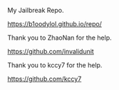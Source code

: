 My Jailbreak Repo.

https://b1oodylol.github.io/repo/

Thank you to ZhaoNan for the help.

https://github.com/invalidunit

Thank you to kccy7 for the help.

https://github.com/kccy7
